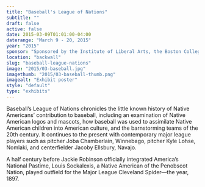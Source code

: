 ```yaml
---
title: "Baseball's League of Nations"
subtitle: ""
draft: false
active: false
date: 2015-03-09T01:01:00-04:00
daterange: "March 9 - 20, 2015"
year: "2015"
sponsor: "Sponsored by the Institute of Liberal Arts, the Boston College Department of Sociology, the Society of Native American Peoples (SNAP), the Iroquois Indian Museum, Howes Cave, NY, and the Boston College Libraries"
location: "backwall"
slug: "baseball-league-nations"
image: "2015/03-baseball.jpg"
imagethumb: "2015/03-baseball-thumb.png"
imagealt: "Exhibit poster"
style: "default"
type: "exhibits"
---
```


<p>Baseball&rsquo;s League of Nations chronicles the little known history of   Native Americans&rsquo; contribution to baseball, including an examination of   Native American logos and mascots, how baseball was used to assimilate   Native American children into American culture, and the barnstorming   teams of the 20th century. It continues to the present with   contemporary major league players such as pitcher Joba Chamberlain,   Winnebago, pitcher Kyle Lohse, Nomlaki, and centerfielder Jacoby   Ellsbury, Navajo.<br>
</p>
<p>A half century before Jackie Robinson officially integrated America&rsquo;s   National Pastime, Louis Sockalexis, a Native American of the Penobscot   Nation, played outfield for the Major League Cleveland Spider—the year,   1897.</p>

<!--

Active:
    Yes (will appear on Exhibit's homepage)
    No (will not appear on Exhibit's homepage, but will appear in archives)

Gallery locations: 
    Burns Library (burns)
    Theology and Ministry Library (tml)
    O'Neill Level One (lvl1)
    O'Neill Level Three (lvl3)
    O'Neill Reading Room (reading)
    O'Neill Reading Room Back Wall (backwall)
    O'Neill Lobby (lobby)
    History Dept, Stokes Hall (stokes)
    Bapst Exhibits (bapsts)
    Archived Bapst Exhibits (bapstsarchive)
  
Need spaces for:

  Virtual Exhibits (virtual)
  Tip O'Neill (tiponeill)

Style:
    Poster on left, text on right (default)
    Poster on right, text on left (right)
    Poster large, centered above text (middle_top)
    Poster large, centered below text (middle_down)

Add'l images
    <img src="https://library.bc.edu/images/exhibits/XXXX/201X/00-XXXX.png" alt="words" class="float_left">
    <img src="https://library.bc.edu/images/exhibits/XXXX/201X/00-XXXX.png" alt="words" class="float_right">
    <img src="https://library.bc.edu/images/exhibits/XXXX/201X/00-XXXX.png" alt="words" class="center">

-->

